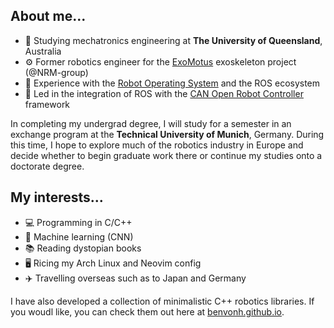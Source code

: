 ## About me...

- 📜 Studying mechatronics engineering at **The University of Queensland**, Australia
- ⚙️ Former robotics engineer for the [ExoMotus](https://www.fftai.com/exomotus-m4-2/) exoskeleton project (@NRM-group)
- 🤖 Experience with the [Robot Operating System](https://docs.ros.org/en/foxy/index.html) and the ROS ecosystem
- 🤝 Led in the integration of ROS with the [CAN Open Robot Controller](https://github.com/UniMelbHumanRoboticsLab/CANOpenRobotController) framework

In completing my undergrad degree, I will study for a semester in an exchange program at the **Technical University of Munich**, Germany. During this time, I hope to explore much of the robotics industry in Europe and decide whether to begin graduate work there or continue my studies onto a doctorate degree.

## My interests...

- 💻 Programming in C/C++
- 🧠 Machine learning (CNN)
- 📚 Reading dystopian books
- 🖥️ Ricing my Arch Linux and Neovim config
- ✈️ Travelling overseas such as to Japan and Germany

I have also developed a collection of minimalistic C++ robotics libraries. If you woudl like, you can check them out here at [benvonh.github.io](https://benvonh.github.io/index.html).
